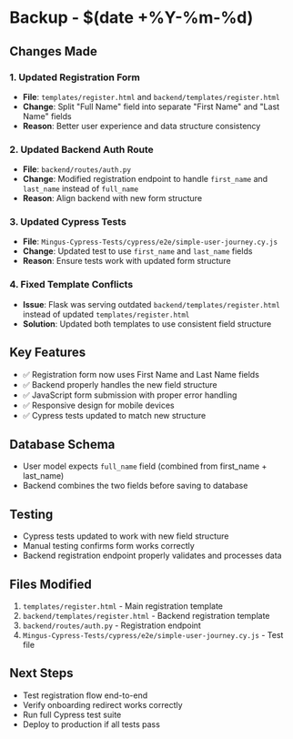 # Backup - $(date +%Y-%m-%d)

## Changes Made

### 1. Updated Registration Form
- **File**: `templates/register.html` and `backend/templates/register.html`
- **Change**: Split "Full Name" field into separate "First Name" and "Last Name" fields
- **Reason**: Better user experience and data structure consistency

### 2. Updated Backend Auth Route
- **File**: `backend/routes/auth.py`
- **Change**: Modified registration endpoint to handle `first_name` and `last_name` instead of `full_name`
- **Reason**: Align backend with new form structure

### 3. Updated Cypress Tests
- **File**: `Mingus-Cypress-Tests/cypress/e2e/simple-user-journey.cy.js`
- **Change**: Updated test to use `first_name` and `last_name` fields
- **Reason**: Ensure tests work with updated form structure

### 4. Fixed Template Conflicts
- **Issue**: Flask was serving outdated `backend/templates/register.html` instead of updated `templates/register.html`
- **Solution**: Updated both templates to use consistent field structure

## Key Features
- ✅ Registration form now uses First Name and Last Name fields
- ✅ Backend properly handles the new field structure
- ✅ JavaScript form submission with proper error handling
- ✅ Responsive design for mobile devices
- ✅ Cypress tests updated to match new structure

## Database Schema
- User model expects `full_name` field (combined from first_name + last_name)
- Backend combines the two fields before saving to database

## Testing
- Cypress tests updated to work with new field structure
- Manual testing confirms form works correctly
- Backend registration endpoint properly validates and processes data

## Files Modified
1. `templates/register.html` - Main registration template
2. `backend/templates/register.html` - Backend registration template
3. `backend/routes/auth.py` - Registration endpoint
4. `Mingus-Cypress-Tests/cypress/e2e/simple-user-journey.cy.js` - Test file

## Next Steps
- Test registration flow end-to-end
- Verify onboarding redirect works correctly
- Run full Cypress test suite
- Deploy to production if all tests pass 